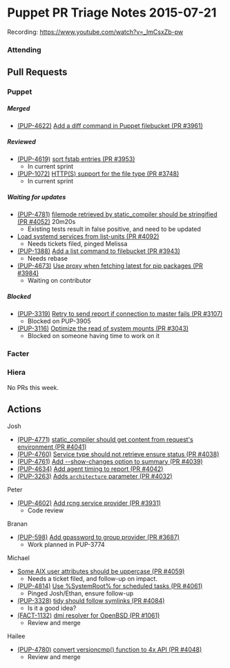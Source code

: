 # Puppet PR Triage Notes 2015-07-21

Recording: https://www.youtube.com/watch?v=_ImCsxZb-pw

### Attending


## Pull Requests

### Puppet

##### Merged

* [(PUP-4622)](https://tickets.puppetlabs.com/browse/PUP-4622) [Add a diff command in Puppet filebucket (PR #3961)](https://github.com/puppetlabs/puppet/pull/3961)

##### Reviewed

* [(PUP-4619)](https://tickets.puppetlabs.com/browse/PUP-4619) [sort fstab entries (PR #3953)](https://github.com/puppetlabs/puppet/pull/3953)
  - In current sprint
* [(PUP-1072)](https://tickets.puppetlabs.com/browse/PUP-1072) [HTTP(S) support for the file type (PR #3748)](https://github.com/puppetlabs/puppet/pull/3748)
  - In current sprint

##### Waiting for updates

* [(PUP-4781)](https://tickets.puppetlabs.com/browse/PUP-4781) [filemode retrieved by static_compiler should be stringified (PR #4052)](https://github.com/puppetlabs/puppet/pull/4052) 20m20s
  - Existing tests result in false positive, and need to be updated
* [Load systemd services from list-units (PR #4092)](https://github.com/puppetlabs/puppet/pull/4092)
  - Needs tickets filed, pinged Melissa
* [(PUP-1388)](https://tickets.puppetlabs.com/browse/PUP-1388) [Add a list command to filebucket (PR #3943)](https://github.com/puppetlabs/puppet/pull/3943)
  - Needs rebase
* [(PUP-4673)](https://tickets.puppetlabs.com/browse/PUP-4673) [Use proxy when fetching latest for pip packages (PR #3984)](https://github.com/puppetlabs/puppet/pull/3984)
  - Waiting on contributor

##### Blocked

* [(PUP-3319)](https://tickets.puppetlabs.com/browse/PUP-3319) [Retry to send report if connection to master fails (PR #3107)](https://github.com/puppetlabs/puppet/pull/3107)
  - Blocked on PUP-3905
* [(PUP-3116)](https://tickets.puppetlabs.com/browse/PUP-3116) [Optimize the read of system mounts (PR #3043)](https://github.com/puppetlabs/puppet/pull/3043)
  - Blocked on someone having time to work on it

### Facter

##### 

### Hiera

No PRs this week.

## Actions

Josh

* [(PUP-4771)](https://tickets.puppetlabs.com/browse/PUP-4771) [static_compiler should get content from request's environment (PR #4041)](https://github.com/puppetlabs/puppet/pull/4041)
* [(PUP-4760)](https://tickets.puppetlabs.com/browse/PUP-4760) [Service type should not retrieve ensure status (PR #4038)](https://github.com/puppetlabs/puppet/pull/4038)
* [(PUP-4761)](https://tickets.puppetlabs.com/browse/PUP-4761) [Add --show-changes option to summary (PR #4039)](https://github.com/puppetlabs/puppet/pull/4039)
* [(PUP-4634)](https://tickets.puppetlabs.com/browse/PUP-4634) [Add agent timing to report (PR #4042)](https://github.com/puppetlabs/puppet/pull/4042)
* [(PUP-3263)](https://tickets.puppetlabs.com/browse/PUP-3263) [Adds `architecture` parameter (PR #4032)](https://github.com/puppetlabs/puppet/pull/4032)

Peter

* [(PUP-4602)](https://tickets.puppetlabs.com/browse/PUP-4602) [Add rcng service provider (PR #3931)](https://github.com/puppetlabs/puppet/pull/3931)
  - Code review

Branan

* [(PUP-598)](https://tickets.puppetlabs.com/browse/PUP-598) [Add gpassword to group provider (PR #3687)](https://github.com/puppetlabs/puppet/pull/3687)
  - Work planned in PUP-3774

Michael

* [Some AIX user attributes should be uppercase (PR #4059)](https://github.com/puppetlabs/puppet/pull/4059)
  - Needs a ticket filed, and follow-up on impact.
* [(PUP-4814)](https://tickets.puppetlabs.com/browse/PUP-4814) [Use %SystemRoot% for scheduled tasks (PR #4061)](https://github.com/puppetlabs/puppet/pull/4061)
  - Pinged Josh/Ethan, ensure follow-up
* [(PUP-3328)](https://tickets.puppetlabs.com/browse/PUP-3328) [tidy should follow symlinks (PR #4084)](https://github.com/puppetlabs/puppet/pull/4084)
  - Is it a good idea?
* [(FACT-1132)](https://tickets.puppetlabs.com/browse/FACT-1132) [dmi resolver for OpenBSD (PR #1061)](https://github.com/puppetlabs/facter/pull/1061)
  - Review and merge

Hailee

* [(PUP-4780)](https://tickets.puppetlabs.com/browse/PUP-4780) [convert versioncmp() function to 4x API (PR #4048)](https://github.com/puppetlabs/puppet/pull/4048)
  - Review and merge
